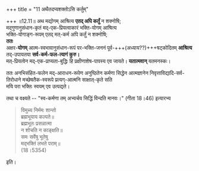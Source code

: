 +++
title = "11 अथैतदप्यशक्तोऽसि कर्तुम्"

+++
॥12.11॥ अथ मद्योगम् आश्रित्य **एतद् अपि कर्तुं** न शक्नोषि;  
मद्गुणानुसंधान-कृतं मद्-एक-प्रियत्वाकारं भक्ति-योगम् आश्रित्य  
भक्ति-योगाङ्ग-रूपम् एतद् मत्-कर्म अपि कर्तुं न शक्नोषि;  
**ततः**  
अक्षर-**योगम्** आत्म-स्वभावानुसंधान-रूपं पर-भक्ति-जननं पूर्व-+++(अध्याय??)+++षट्कोदितम् **आश्रित्य**  
तद्-उपायतया **सर्व-कर्म-फल-त्यागं कुरु।**  
मत्-प्रियत्वेन मद्-एक-प्राप्यता-बुद्धिः हि प्रक्षीणाशेष-पापस्य एव जायते।
**यतात्मवान्** यतमनस्कः। 

ततः अनभिसंहित-फलेन मद्-आराधन-रूपेण अनुष्ठितेन कर्मणा सिद्धेन आत्मज्ञानेन निवृत्ताविद्यादि-सर्व-तिरोधाने मच्छेषतैक-स्वरूपे प्रत्यग्-आत्मनि साक्षात्-कृते सति  
मयि परा भक्तिः स्वयम् एव उत्पद्यते।  

तथा च वक्ष्यते -- "स्व-कर्मणा तम् अभ्यर्चय सिद्धिं विन्दति मानवः।" (गीता
18।46) इत्यारभ्य 

> विमुच्य निर्ममः शान्तो  
> ब्रह्मभूयाय कल्पते॥  
> ब्रह्मभूतः प्रसन्नात्मा  
> न शोचति न काङ्क्षति॥  
> समः सर्वेषु भूतेषु  
> मद्भक्तिं लभते पराम्॥  
> (18।5354) 

इति।
